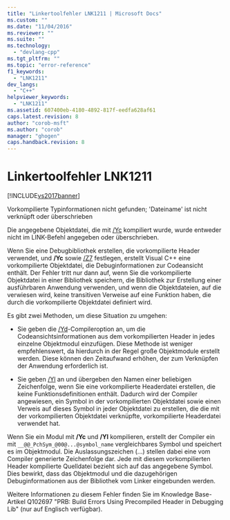 ```yaml
---
title: "Linkertoolfehler LNK1211 | Microsoft Docs"
ms.custom: ""
ms.date: "11/04/2016"
ms.reviewer: ""
ms.suite: ""
ms.technology: 
  - "devlang-cpp"
ms.tgt_pltfrm: ""
ms.topic: "error-reference"
f1_keywords: 
  - "LNK1211"
dev_langs: 
  - "C++"
helpviewer_keywords: 
  - "LNK1211"
ms.assetid: 607400eb-4180-4892-817f-eedfa628af61
caps.latest.revision: 8
author: "corob-msft"
ms.author: "corob"
manager: "ghogen"
caps.handback.revision: 8
---
```

# Linkertoolfehler LNK1211
[!INCLUDE[vs2017banner](../../assembler/inline/includes/vs2017banner.md)]

Vorkompilierte Typinformationen nicht gefunden; 'Dateiname' ist nicht verknüpft oder überschrieben  
  
 Die angegebene Objektdatei, die mit [\/Yc](../../build/reference/yc-create-precompiled-header-file.md) kompiliert wurde, wurde entweder nicht im LINK\-Befehl angegeben oder überschrieben.  
  
 Wenn Sie eine Debugbibliothek erstellen, die vorkompilierte Header verwendet, und **\/Yc** sowie [\/Z7](../../build/reference/z7-zi-zi-debug-information-format.md) festlegen, erstellt Visual C\+\+ eine vorkompilierte Objektdatei, die Debuginformationen zur Codeansicht enthält.  Der Fehler tritt nur dann auf, wenn Sie die vorkompilierte Objektdatei in einer Bibliothek speichern, die Bibliothek zur Erstellung einer ausführbaren Anwendung verwenden, und wenn die Objektdateien, auf die verwiesen wird, keine transitiven Verweise auf eine Funktion haben, die durch die vorkompilierte Objektdatei definiert wird.  
  
 Es gibt zwei Methoden, um diese Situation zu umgehen:  
  
-   Sie geben die [\/Yd](../../build/reference/yd-place-debug-information-in-object-file.md)\-Compileroption an, um die Codeansichtsinformationen aus dem vorkompilierten Header in jedes einzelne Objektmodul einzufügen.  Diese Methode ist weniger empfehlenswert, da hierdurch in der Regel große Objektmodule erstellt werden. Diese können den Zeitaufwand erhöhen, der zum Verknüpfen der Anwendung erforderlich ist.  
  
-   Sie geben [\/Yl](../../build/reference/yl-inject-pch-reference-for-debug-library.md) an und übergeben den Namen einer beliebigen Zeichenfolge, wenn Sie eine vorkompilierte Headerdatei erstellen, die keine Funktionsdefinitionen enthält.  Dadurch wird der Compiler angewiesen, ein Symbol in der vorkompilierten Objektdatei sowie einen Verweis auf dieses Symbol in jeder Objektdatei zu erstellen, die die mit der vorkompilierten Objektdatei verknüpfte, vorkompilierte Headerdatei verwendet hat.  
  
 Wenn Sie ein Modul mit **\/Yc** und **\/Yl** kompilieren, erstellt der Compiler ein mit `__@@_PchSym_@00@...@symbol_name` vergleichbares Symbol und speichert es im Objektmodul. Die Auslassungszeichen \(...\) stellen dabei eine vom Compiler generierte Zeichenfolge dar.  Jede mit diesem vorkompilierten Header kompilierte Quelldatei bezieht sich auf das angegebene Symbol. Dies bewirkt, dass das Objektmodul und die dazugehörigen Debuginformationen aus der Bibliothek vom Linker eingebunden werden.  
  
 Weitere Informationen zu diesem Fehler finden Sie im Knowledge Base\-Artikel Q102697 "PRB: Build Errors Using Precompiled Header in Debugging Lib" \(nur auf Englisch verfügbar\).